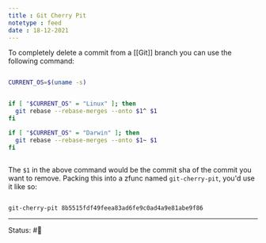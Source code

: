 ```yaml
---
title : Git Cherry Pit
notetype : feed
date : 18-12-2021
---
```


To completely delete a commit from a [[Git]] branch you can use the following command:

```bash

CURRENT_OS=$(uname -s)


if [ "$CURRENT_OS" = "Linux" ]; then
  git rebase --rebase-merges --onto $1^ $1
fi

if [ "$CURRENT_OS" = "Darwin" ]; then
  git rebase --rebase-merges --onto $1~ $1
fi



```

The `$1` in the above command would be the commit sha of the commit you want to remove. Packing this into a zfunc named `git-cherry-pit`, you'd use it like so:

```bash

git-cherry-pit 8b5515fdf49feea83ad6fe9c0ad4a9e81abe9f86

```

-----

Status: #🌲 

